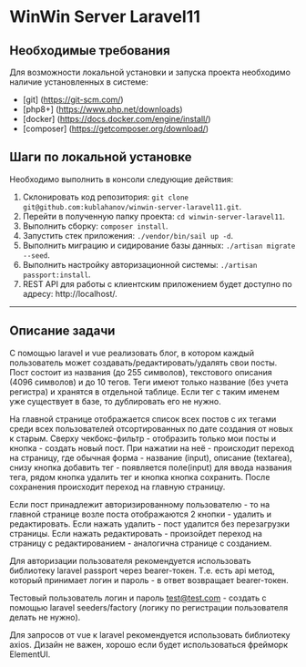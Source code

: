 # WinWin Server Laravel11

## Необходимые требования

Для возможности локальной установки и запуска проекта необходимо наличие установленных в системе:

- [git] (https://git-scm.com/)
- [php8+] (https://www.php.net/downloads)
- [docker] (https://docs.docker.com/engine/install/)
- [composer] (https://getcomposer.org/download/)

## Шаги по локальной установке

Необходимо выполнить в консоли следующие действия:

1. Склонировать код репозитория: ```git clone git@github.com:kublahanov/winwin-server-laravel11.git```.
2. Перейти в полученную папку проекта: ```cd winwin-server-laravel11```.
3. Выполнить сборку: ```composer install```.
4. Запустить стек приложения: ```./vendor/bin/sail up -d```.
5. Выполнить миграцию и сидирование базы данных: ```./artisan migrate --seed```.
6. Выполнить настройку авторизационной системы: ```./artisan passport:install```.
7. REST API для работы с клиентским приложением будет доступно по адресу: http://localhost/.

---

## Описание задачи

С помощью laravel и vue реализовать блог, в котором каждый пользователь может создавать/редактировать/удалять свои
посты. Пост состоит из названия (до 255 символов), текстового описания (4096 символов) и до 10 тегов. Теги имеют только
название (без учета регистра) и хранятся в отдельной таблице. Если тег с таким именем уже существует в базе, то
дублировать его не нужно.

На главной странице отображается список всех постов с их тегами среди всех пользователей отсортированных по дате
создания от новых к старым. Сверху чекбокс-фильтр - отобразить только мои посты и кнопка - создать новый пост. При
нажатии на неё - происходит переход на страницу, где обычная форма - название (input), описание (textarea), снизу кнопка
добавить тег - появляется поле(input) для ввода названия тега, рядом кнопка удалить тег и кнопка кнопка сохранить. После
сохранения происходит переход на главную страницу.

Если пост принадлежит авторизированному пользователю - то на главной странице возле поста отображаются 2 кнопки -
удалить и редактировать. Если нажать удалить - пост удалится без перезагрузки страницы. Если нажать редактировать -
произойдет переход на страницу с редактированием - аналогична странице с созданием.

Для авторизации пользователя рекомендуется использовать библиотеку laravel passport через bearer-токен. Т.е. есть api
метод, который принимает логин и пароль - в ответ возвращает bearer-токен.

Тестовый пользователь логин и пароль test@test.com - создать с помощью laravel seeders/factory (логику по регистрации
пользователя делать не нужно).

Для запросов от vue к laravel рекомендуется использовать библиотеку axios. Дизайн не важен, хорошо если будет
использоваться фрейморк ElementUI.
